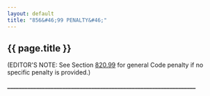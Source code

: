 ```yaml
---
layout: default 
title: "856&#46;99 PENALTY&#46;"
---
```


{{ page.title }}
----------------

(EDITOR'S NOTE: See Section [820.99](39b74b22.html) for general Code
penalty if no specific penalty is provided.)

**\_\_\_\_\_\_\_\_\_\_\_\_\_\_\_\_\_\_\_\_\_\_\_\_\_\_\_\_\_\_\_\_\_\_\_\_\_\_\_\_\_\_\_\_\_\_\_\_\_\_\_\_\_\_\_\_\_\_\_\_\_\_\_\_\_**
